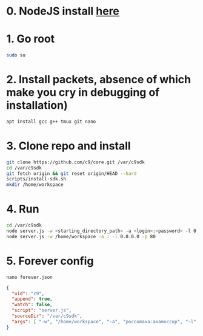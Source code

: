 # 0. NodeJS install [here](./nodejs.md)
# 1. Go root
```bash
sudo su
```
# 2. Install packets, absence of which make you cry in debugging of installation) 
```bash
apt install gcc g++ tmux git nano
```
# 3. Clone repo and install
```bash
git clone https://github.com/c9/core.git /var/c9sdk
cd /var/c9sdk
git fetch origin && git reset origin/HEAD --hard
scripts/install-sdk.sh
mkdir /home/workspace
```

# 4. Run

```bash
cd /var/c9sdk
node server.js -w <starting_directory_path> -a <login>:<password> -l 0.0.0.0 -p 5050
node server.js -w /home/workspace -a : -l 0.0.0.0 -p 80
```

# 5. Forever config

```nano forever.json```

```json
{
  "uid": "c9",
  "append": true,
  "watch": false,
  "script": "server.js",
  "sourceDir": "/var/c9sdk",
  "args": [ "-w", "/home/workspace", "-a", "poccomaxa:axamoccop", "-l", "0.0.0.0", "-p", "80" ]
}
```
